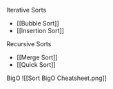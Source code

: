 Iterative Sorts
* [[Bubble Sort]]
* [[Insertion Sort]]

Recursive Sorts
* [[Merge Sort]]
* [[Quick Sort]]

BigO
![[Sort BigO Cheatsheet.png]]